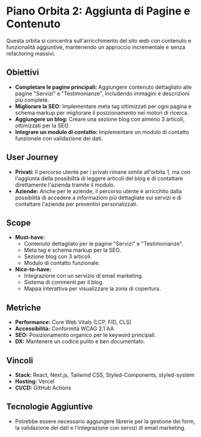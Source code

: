 # Piano Orbita 2: Aggiunta di Pagine e Contenuto

Questa orbita si concentra sull'arricchimento del sito web con contenuto e funzionalità aggiuntive, mantenendo un approccio incrementale e senza refactoring massivi.

## Obiettivi

* **Completare le pagine principali:** Aggiungere contenuto dettagliato alle pagine "Servizi" e "Testimonianze", includendo immagini e descrizioni più complete.
* **Migliorare la SEO:** Implementare meta tag ottimizzati per ogni pagina e schema markup per migliorare il posizionamento nei motori di ricerca.
* **Aggiungere un blog:** Creare una sezione blog con almeno 3 articoli, ottimizzati per la SEO.
* **Integrare un modulo di contatto:** Implementare un modulo di contatto funzionale con validazione dei dati.

## User Journey

* **Privati:**  Il percorso utente per i privati rimane simile all'orbita 1, ma con l'aggiunta della possibilità di leggere articoli del blog e di contattare direttamente l'azienda tramite il modulo.
* **Aziende:**  Anche per le aziende, il percorso utente è arricchito dalla possibilità di accedere a informazioni più dettagliate sui servizi e di contattare l'azienda per preventivi personalizzati.

## Scope

* **Must-have:**
    * Contenuto dettagliato per le pagine "Servizi" e "Testimonianze".
    * Meta tag e schema markup per la SEO.
    * Sezione blog con 3 articoli.
    * Modulo di contatto funzionale.
* **Nice-to-have:**
    * Integrazione con un servizio di email marketing.
    * Sistema di commenti per il blog.
    * Mappa interattiva per visualizzare la zona di copertura.

## Metriche

* **Performance:** Core Web Vitals (LCP, FID, CLS)
* **Accessibilità:** Conformità WCAG 2.1 AA
* **SEO:** Posizionamento organico per le keyword principali.
* **DX:** Mantenere un codice pulito e ben documentato.

## Vincoli

* **Stack:** React, Next.js, Tailwind CSS, Styled-Components, styled-system
* **Hosting:** Vercel
* **CI/CD:** GitHub Actions

## Tecnologie Aggiuntive

* Potrebbe essere necessario aggiungere librerie per la gestione dei form, la validazione dei dati e l'integrazione con servizi di email marketing.